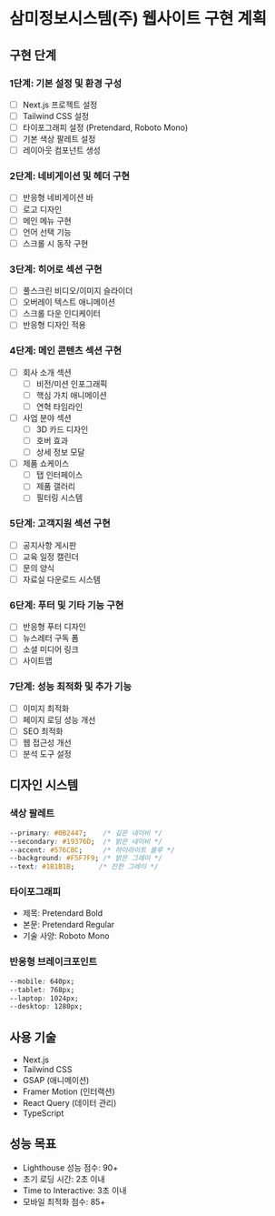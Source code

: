 # 삼미정보시스템(주) 웹사이트 구현 계획

## 구현 단계

### 1단계: 기본 설정 및 환경 구성
- [ ] Next.js 프로젝트 설정
- [ ] Tailwind CSS 설정
- [ ] 타이포그래피 설정 (Pretendard, Roboto Mono)
- [ ] 기본 색상 팔레트 설정
- [ ] 레이아웃 컴포넌트 생성

### 2단계: 네비게이션 및 헤더 구현
- [ ] 반응형 네비게이션 바
- [ ] 로고 디자인
- [ ] 메인 메뉴 구현
- [ ] 언어 선택 기능
- [ ] 스크롤 시 동작 구현

### 3단계: 히어로 섹션 구현
- [ ] 풀스크린 비디오/이미지 슬라이더
- [ ] 오버레이 텍스트 애니메이션
- [ ] 스크롤 다운 인디케이터
- [ ] 반응형 디자인 적용

### 4단계: 메인 콘텐츠 섹션 구현
- [ ] 회사 소개 섹션
  - [ ] 비전/미션 인포그래픽
  - [ ] 핵심 가치 애니메이션
  - [ ] 연혁 타임라인
- [ ] 사업 분야 섹션
  - [ ] 3D 카드 디자인
  - [ ] 호버 효과
  - [ ] 상세 정보 모달
- [ ] 제품 쇼케이스
  - [ ] 탭 인터페이스
  - [ ] 제품 갤러리
  - [ ] 필터링 시스템

### 5단계: 고객지원 섹션 구현
- [ ] 공지사항 게시판
- [ ] 교육 일정 캘린더
- [ ] 문의 양식
- [ ] 자료실 다운로드 시스템

### 6단계: 푸터 및 기타 기능 구현
- [ ] 반응형 푸터 디자인
- [ ] 뉴스레터 구독 폼
- [ ] 소셜 미디어 링크
- [ ] 사이트맵

### 7단계: 성능 최적화 및 추가 기능
- [ ] 이미지 최적화
- [ ] 페이지 로딩 성능 개선
- [ ] SEO 최적화
- [ ] 웹 접근성 개선
- [ ] 분석 도구 설정

## 디자인 시스템

### 색상 팔레트
```css
--primary: #0B2447;    /* 깊은 네이비 */
--secondary: #19376D;  /* 밝은 네이비 */
--accent: #576CBC;     /* 하이라이트 블루 */
--background: #F5F7F9; /* 밝은 그레이 */
--text: #1B1B1B;      /* 진한 그레이 */
```

### 타이포그래피
- 제목: Pretendard Bold
- 본문: Pretendard Regular
- 기술 사양: Roboto Mono

### 반응형 브레이크포인트
```css
--mobile: 640px;
--tablet: 768px;
--laptop: 1024px;
--desktop: 1280px;
```

## 사용 기술
- Next.js
- Tailwind CSS
- GSAP (애니메이션)
- Framer Motion (인터랙션)
- React Query (데이터 관리)
- TypeScript

## 성능 목표
- Lighthouse 성능 점수: 90+ 
- 초기 로딩 시간: 2초 이내
- Time to Interactive: 3초 이내
- 모바일 최적화 점수: 85+ 